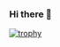### Hi there 👋

[![trophy](https://github-profile-trophy.vercel.app/?username=yushika-j)](https://github.com/ryo-ma/github-profile-trophy)


<!--
**yushika-j/yushika-j** is a ✨ _special_ ✨ repository because its `README.md` (this file) appears on your GitHub profile.

-->
